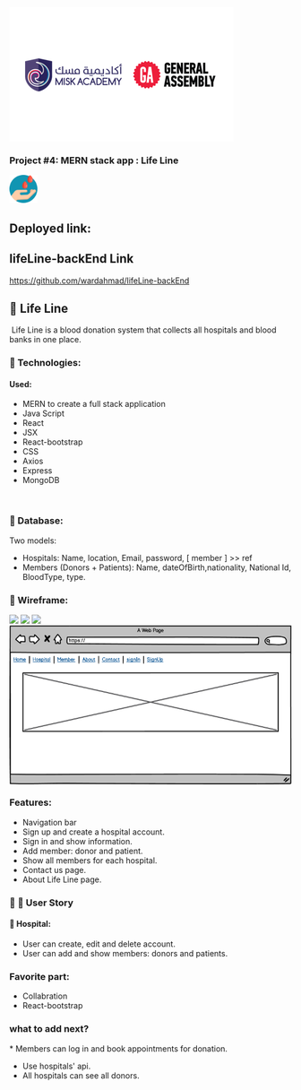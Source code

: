 <img align="center" src="images/logo-aa-2.png">

### Project #4: MERN stack app : Life Line
<img width="50" height="50" src="images/solidarity.png">

## Deployed link:


## lifeLine-backEnd Link
https://github.com/wardahmad/lifeLine-backEnd

## :small_orange_diamond: Life Line
​
Life Line is a blood donation system that collects all hospitals and blood banks in one place.
​
​
### :small_orange_diamond: Technologies:
 #### Used:
 * MERN to create a full stack application
 * Java Script
 * React
 * JSX
 * React-bootstrap 
 * CSS
 * Axios
 * Express
 * MongoDB

​
### :small_orange_diamond: Database:
Two models: 
* Hospitals: Name, location, Email, password, [ member ] >> ref
* Members (Donors + Patients): Name, dateOfBirth,nationality, National Id, BloodType,  type.
​
### :small_orange_diamond: Wireframe:
![](/images/wireframe1.jpg) ![](/images/wireframe2.jpg) ![](/images/wireframe3.jpg)
<img align="center" src="images/Wireframe.png">

### Features:
* Navigation bar
* Sign up and create a hospital account.
* Sign in and show information.
* Add member: donor and patient.
* Show all members for each hospital.
* Contact us page.
* About Life Line page.
​​
### :small_orange_diamond: :bust_in_silhouette: User Story
#### :hospital: Hospital: 
* User can create, edit and delete account.
* User can add and show members: donors and patients.
​
### Favorite part: 
* Collabration 
* React-bootstrap
​
### what to add next?
​* Members can log in and book appointments for donation.
* Use hospitals' api.
* All hospitals can see all donors.